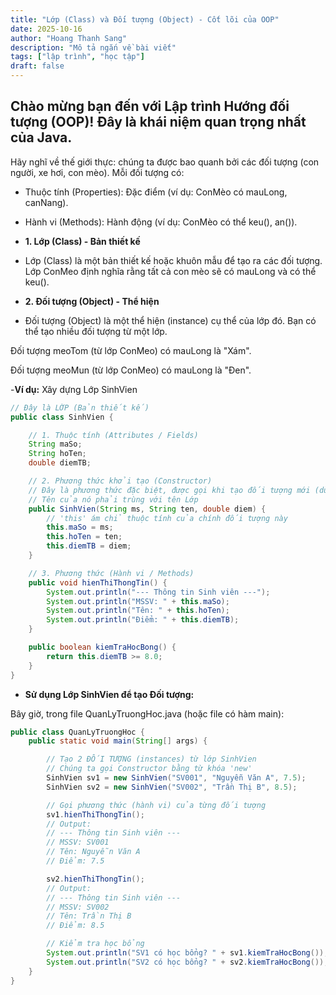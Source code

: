 ```yaml
---
title: "Lớp (Class) và Đối tượng (Object) - Cốt lõi của OOP"
date: 2025-10-16
author: "Hoang Thanh Sang"
description: "Mô tả ngắn về bài viết"
tags: ["lập trình", "học tập"]
draft: false
---
```


<!--more-->

## **Chào mừng bạn đến với Lập trình Hướng đối tượng (OOP)! Đây là khái niệm quan trọng nhất của Java.**

Hãy nghĩ về thế giới thực: chúng ta được bao quanh bởi các đối tượng (con người, xe hơi, con mèo). Mỗi đối tượng có:

- Thuộc tính (Properties): Đặc điểm (ví dụ: ConMèo có mauLong, canNang).

- Hành vi (Methods): Hành động (ví dụ: ConMèo có thể keu(), an()).

- **1. Lớp (Class) - Bản thiết kế**

- Lớp (Class) là một bản thiết kế hoặc khuôn mẫu để tạo ra các đối tượng. Lớp ConMeo định nghĩa rằng tất cả con mèo sẽ có mauLong và có thể keu().

- **2. Đối tượng (Object) - Thể hiện**

- Đối tượng (Object) là một thể hiện (instance) cụ thể của lớp đó. Bạn có thể tạo nhiều đối tượng từ một lớp.

Đối tượng meoTom (từ lớp ConMeo) có mauLong là "Xám".

Đối tượng meoMun (từ lớp ConMeo) có mauLong là "Đen".

-**Ví dụ:** Xây dựng Lớp SinhVien

```java
// Đây là LỚP (Bản thiết kế)
public class SinhVien {

    // 1. Thuộc tính (Attributes / Fields)
    String maSo;
    String hoTen;
    double diemTB;

    // 2. Phương thức khởi tạo (Constructor)
    // Đây là phương thức đặc biệt, được gọi khi tạo đối tượng mới (dùng 'new')
    // Tên của nó phải trùng với tên Lớp
    public SinhVien(String ms, String ten, double diem) {
        // 'this' ám chỉ thuộc tính của chính đối tượng này
        this.maSo = ms;
        this.hoTen = ten;
        this.diemTB = diem;
    }

    // 3. Phương thức (Hành vi / Methods)
    public void hienThiThongTin() {
        System.out.println("--- Thông tin Sinh viên ---");
        System.out.println("MSSV: " + this.maSo);
        System.out.println("Tên: " + this.hoTen);
        System.out.println("Điểm: " + this.diemTB);
    }

    public boolean kiemTraHocBong() {
        return this.diemTB >= 8.0;
    }
}
```

- **Sử dụng Lớp SinhVien để tạo Đối tượng:**

Bây giờ, trong file QuanLyTruongHoc.java (hoặc file có hàm main):

```java
public class QuanLyTruongHoc {
    public static void main(String[] args) {

        // Tạo 2 ĐỐI TƯỢNG (instances) từ lớp SinhVien
        // Chúng ta gọi Constructor bằng từ khóa 'new'
        SinhVien sv1 = new SinhVien("SV001", "Nguyễn Văn A", 7.5);
        SinhVien sv2 = new SinhVien("SV002", "Trần Thị B", 8.5);

        // Gọi phương thức (hành vi) của từng đối tượng
        sv1.hienThiThongTin();
        // Output:
        // --- Thông tin Sinh viên ---
        // MSSV: SV001
        // Tên: Nguyễn Văn A
        // Điểm: 7.5

        sv2.hienThiThongTin();
        // Output:
        // --- Thông tin Sinh viên ---
        // MSSV: SV002
        // Tên: Trần Thị B
        // Điểm: 8.5

        // Kiểm tra học bổng
        System.out.println("SV1 có học bổng? " + sv1.kiemTraHocBong()); // false
        System.out.println("SV2 có học bổng? " + sv2.kiemTraHocBong()); // true
    }
}
```
